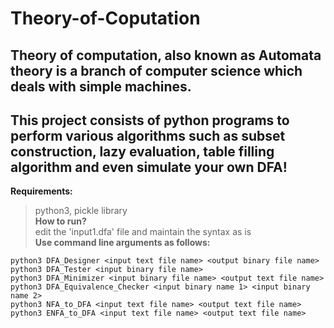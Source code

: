 # Theory-of-Coputation

## Theory of computation, also known as Automata theory is a branch of computer science which deals with simple machines.
## This project consists of python programs to perform various algorithms such as subset construction, lazy evaluation, table filling algorithm and even simulate your own DFA!  
**Requirements:**  
>python3, pickle library  
**How to run?**  
>edit the 'input1.dfa' file and maintain the syntax as is  
**Use command line arguments as follows:**  
```
python3 DFA_Designer <input text file name> <output binary file name>
python3 DFA_Tester <input binary file name>
python3 DFA_Minimizer <input binary file name> <output text file name>
python3 DFA_Equivalence_Checker <input binary name 1> <input binary name 2>
python3 NFA_to_DFA <input text file name> <output text file name>
python3 ENFA_to_DFA <input text file name> <output text file name>
```
